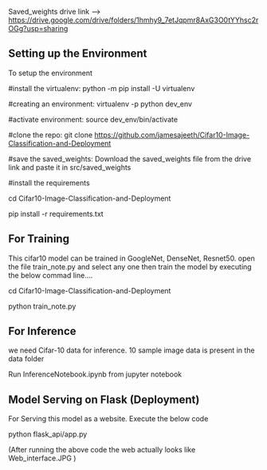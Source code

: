 Saved_weights drive link -->  https://drive.google.com/drive/folders/1hmhy9_7etJqpmr8AxG3O0tYYhsc2rOGg?usp=sharing

## Setting up the Environment

To setup the environment 

#install the virtualenv: 
python -m pip install -U virtualenv 

#creating an environment: 
virtualenv -p python dev_env

#activate environment: 
source dev_env/bin/activate 

#clone the repo: 
git clone https://github.com/jamesajeeth/Cifar10-Image-Classification-and-Deployment

#save the saved_weights: 
Download the saved_weights file from the drive link and paste it in src/saved_weights

#install the requirements

cd Cifar10-Image-Classification-and-Deployment

pip install -r requirements.txt 



## For Training

This cifar10 model can be trained in GoogleNet, DenseNet, Resnet50.
open the file train_note.py and select any one then train the model by executing the below commad line....

cd Cifar10-Image-Classification-and-Deployment

python train_note.py 


## For Inference

 we need Cifar-10 data for inference. 10 sample image data is present in the data folder


Run InferenceNotebook.ipynb from jupyter notebook


## Model Serving on Flask (Deployment)

For Serving this model as a website. Execute the below code


python flask_api/app.py

(After running the above code the web actually looks like Web_interface.JPG )
